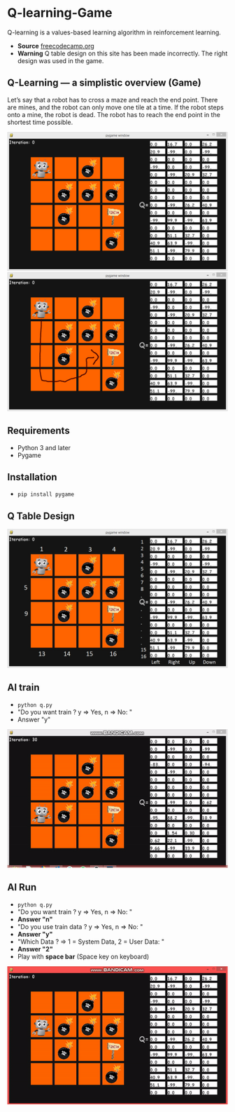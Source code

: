 # Q-learning-Game
Q-learning is a values-based learning algorithm in reinforcement learning.

* **Source** [freecodecamp.org](https://www.freecodecamp.org/news/an-introduction-to-q-learning-reinforcement-learning-14ac0b4493cc/)
* **Warning** Q table design on this site has been made incorrectly. The right design was used in the game.

## Q-Learning — a simplistic overview (Game)
Let’s say that a robot has to cross a maze and reach the end point. There are mines, and the robot can only move one tile at a time. If the robot steps onto a mine, the robot is dead. The robot has to reach the end point in the shortest time possible.
<p align="center">
  <img src="https://github.com/sertacyardimci/Q-learning-Game/blob/master/readme/game.jpg" title="Game">
  <img src="https://github.com/sertacyardimci/Q-learning-Game/blob/master/readme/example_route.jpg" title="Example Route">
</p>

## Requirements
* Python 3 and later
* Pygame

## Installation
* `pip install pygame`

## Q Table Design
<p align="center">
  <img src="https://github.com/sertacyardimci/Q-learning-Game/blob/master/readme/example_Q.jpg" title="Q Table">
</p>

## AI train
* `python q.py`
* "Do you want train ? y => Yes, n => No:  "
*  Answer "y"

<p align="center">
  <img src="https://github.com/sertacyardimci/Q-learning-Game/blob/master/readme/trainingAI.gif" title="Training AI">
</p>

 
## AI Run
* `python q.py`
* "Do you want train ? y => Yes, n => No:  "
*  **Answer "n"**
* "Do you use train data ? y => Yes, n => No:  "
*  **Answer "y"**
*  "Which Data ? => 1 = System Data, 2 = User Data:  "
*  **Answer "2"**
*  Play with **space bar** (Space key on keyboard)

<p align="center">
  <img src="https://github.com/sertacyardimci/Q-learning-Game/blob/master/readme/playingAI.gif" title="Playing AI">
</p>

